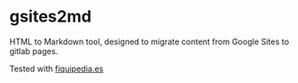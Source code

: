 # gsites2md

HTML to Markdown tool, designed to migrate content from Google Sites to gitlab pages.

Tested with [fiquipedia.es](http://fiquipedia.es)